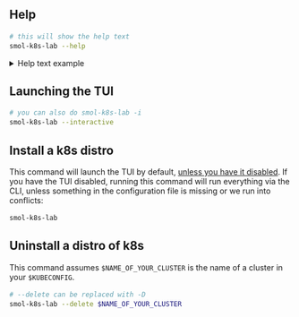 ## Help

```bash
# this will show the help text
smol-k8s-lab --help
```

<details>
  <summary>Help text example</summary>

  <a href="/assets/images/screenshots/help_text.svg">
    <img src="/assets/images/screenshots/help_text.svg" alt="Output of smol-k8s-lab --help after cloning the directory and installing the prerequisites.">
  </a>

</details>

## Launching the TUI

```bash
# you can also do smol-k8s-lab -i
smol-k8s-lab --interactive
```

## Install a k8s distro

This command will launch the TUI by default, [unless you have it disabled](http://localhost:8000/tui_config/#disabling-the-tui). If you have the TUI disabled, running this command will run everything via the CLI, unless something in the configuration file is missing or we run into conflicts:

```bash
smol-k8s-lab
```

## Uninstall a distro of k8s

This command assumes `$NAME_OF_YOUR_CLUSTER` is the name of a cluster in your `$KUBECONFIG`.

```bash
# --delete can be replaced with -D
smol-k8s-lab --delete $NAME_OF_YOUR_CLUSTER
```
